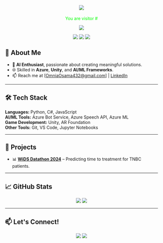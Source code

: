 <h1 align="center">
    <img src="https://readme-typing-svg.herokuapp.com/?font=Fira+Code&size=40&duration=3000&color=00FF00&center=true&vCenter=true&width=700&height=70&lines=Hello,+World!+🌍;My+name+is+Omnia!+👋;Welcome+to+my+profile!+🚀"/>
</h1>

<p align="center" style="font-size: 14px; color: #00FF00;">
    You are visitor #
</p>

<p align="center">
    <img src="https://profile-counter.glitch.me/OmniaOsama03/count.svg" />
</p>


<p align="center">
    <img src="https://img.shields.io/badge/AI%20Enthusiast-💻-blue" />
    <img src="https://img.shields.io/badge/AR%20Game%20Developer-🎮-purple" />
    <img src="https://img.shields.io/badge/Data%20Scientist-📊-green" />
</p>


## 🚀 About Me
- 🎯 **AI Enthusiast**, passionate about creating meaningful solutions.
- 🌐 Skilled in **Azure**, **Unity**, and **AI/ML Frameworks**.
- 📫 Reach me at [OmniaOsama432@gmail.com] | [LinkedIn]([#](https://www.linkedin.com/in/omniaosamaahmed/)) 

---

## 🛠️ Tech Stack
**Languages:** Python, C#, JavaScript  
**AI/ML Tools:** Azure Bot Service, Azure Speech API, Azure ML  
**Game Development:** Unity, AR Foundation  
**Other Tools:** Git, VS Code, Jupyter Notebooks  

---

## 🌟 Projects
- 📊 [**WiDS Datathon 2024**](#) – Predicting time to treatment for TNBC patients.

---

## 📈 GitHub Stats
<p align="center">
    <img src="https://github-readme-stats.vercel.app/api?username=OmniaOsama03&show_icons=true&theme=radical" />
    <img src="https://github-readme-streak-stats.herokuapp.com/?user=OmniaOsama03&theme=radical" />
</p>

---

## 📫 Let's Connect!
<p align="center">
    <a href="[https://www.linkedin.com/in/yourprofile](https://www.linkedin.com/in/omniaosamaahmed/)"><img src="https://img.shields.io/badge/LinkedIn-0A66C2?style=for-the-badge&logo=linkedin&logoColor=white"/></a>
    <a href="mailto:omniaosama432@gmail.com"><img src="https://img.shields.io/badge/Email-D14836?style=for-the-badge&logo=gmail&logoColor=white"/></a>
</p>
